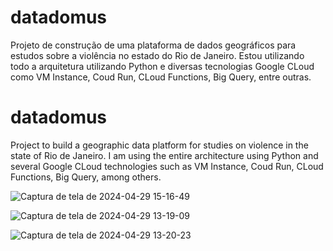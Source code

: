 # datadomus
Projeto de construção de uma plataforma de dados geográficos para estudos sobre a violência no estado do Rio de Janeiro.
Estou utilizando todo a arquitetura utilizando Python e diversas tecnologias Google CLoud como VM Instance, Coud Run, CLoud Functions, Big Query, entre outras.

# datadomus 
Project to build a geographic data platform for studies on violence in the state of Rio de Janeiro. I am using the entire architecture using Python and several Google CLoud technologies such as VM Instance, Coud Run, CLoud Functions, Big Query, among others.

![Captura de tela de 2024-04-29 15-16-49](https://github.com/PedroNhoura/datadomus/assets/75867060/ffed2d79-164a-4141-a5b6-e9fedcea4945)

![Captura de tela de 2024-04-29 13-19-09](https://github.com/PedroNhoura/datadomus/assets/75867060/46479ffc-bf56-49cf-bab5-8cadaa493731)

![Captura de tela de 2024-04-29 13-20-23](https://github.com/PedroNhoura/datadomus/assets/75867060/37dde689-3936-4e4b-b0ee-503b9362dd26)
